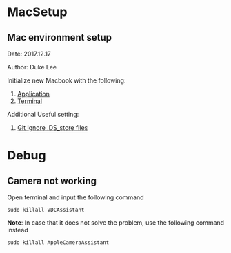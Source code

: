 # MacSetup
## Mac environment setup
Date: 2017.12.17

Author: Duke Lee


Initialize new Macbook with the following:

1. [Application](Application.md)
2. [Terminal](Terminal.md)


Additional Useful setting:
1. [Git Ignore .DS_store files](Git_Ignore_.DS_store.md)

# Debug
## Camera not working
Open terminal and input the following command
```
sudo killall VDCAssistant
```

**Note**: In case that it does not solve the problem, use the following command instead
```
sudo killall AppleCameraAssistant
```
